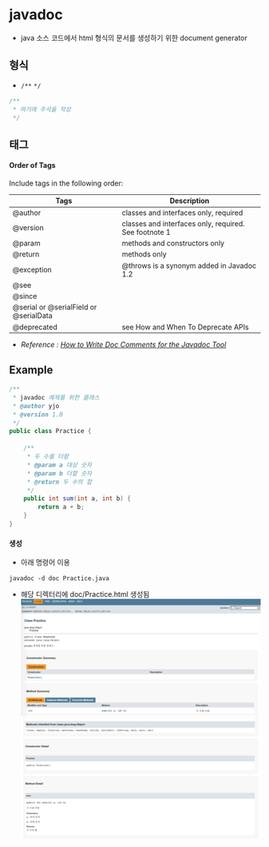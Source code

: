 # javadoc
- java 소스 코드에서 html 형식의 문서를 생성하기 위한 document generator

## 형식
- `/**` `*/`
```java
/**
 * 여기에 주석을 작성
 */
```

## 태그
#### Order of Tags
Include tags in the following order:

| Tags                                   | Description                                           |
|----------------------------------------|-------------------------------------------------------|
| @author                                | classes and interfaces only, required                 |
| @version                               | classes and interfaces only, required. See footnote 1 |
| @param                                 | methods and constructors only                         |
| @return                                | methods only                                          |
| @exception                             | @throws is a synonym added in Javadoc 1.2             |
| @see                                   |                                                       |
| @since                                 |                                                       |
| @serial or @serialField or @serialData |                                                       |
| @deprecated                            | see How and When To Deprecate APIs                    |

* *Reference : [How to Write Doc Comments for the Javadoc Tool](https://www.oracle.com/technical-resources/articles/java/javadoc-tool.html#styleguide)*

## Example
```java
/**
 * javadoc 예제를 위한 클래스
 * @author yjo
 * @version 1.0
 */
public class Practice {

    /**
     * 두 수를 더함
     * @param a 대상 숫자
     * @param b 더할 숫자
     * @return 두 수의 합
     */
    public int sum(int a, int b) { 
        return a + b; 
    }
}
```

#### 생성
- 아래 명령어 이용
```
javadoc -d doc Practice.java
```
- 해당 디렉터리에 doc/Practice.html 생성됨
![Practice.html 1](.%5B20200918%5D_javadoc/38fb7c0b.png)
![Practice.html 2](.%5B20200918%5D_javadoc/cba7a210.png)
